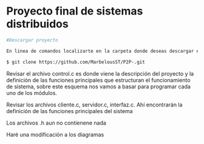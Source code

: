# Proyecto final de sistemas distribuidos

```sh
#Descargar proyecto

En linea de comandos localizarte en la carpeta donde deseas descargar el proyecto y ejecutar:

$ git clone https://github.com/MarbelousST/P2P-.git

```


Revisar el archivo control.c es donde viene la descripción del proyecto y la definición de las funciones principales que estructuran el funcionamiento de sistema, sobre este esquema nos vamos a basar para programar cada uno de los módulos.

Revisar los archivos cliente.c, servidor.c, interfaz.c. Ahí encontrarán la definición de las funciones principales del sistema

Los archivos .h aun no contienene nada

Haré una modificación a los diagramas
